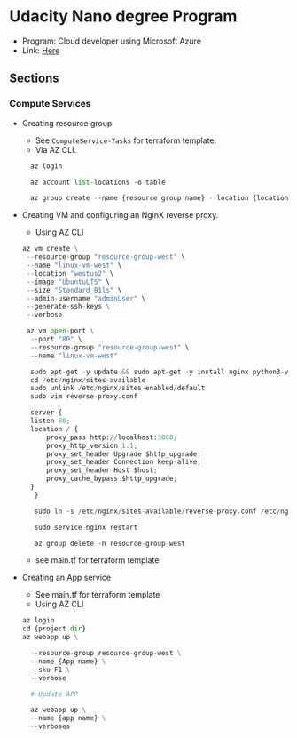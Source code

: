 # Udacity Nano degree Program

- Program: Cloud developer using Microsoft Azure
- Link: [Here](https://www.udacity.com/course/cloud-developer-using-microsoft-azure-nanodegree--nd081)

## Sections

### Compute Services

- Creating resource group

  - See `ComputeService-Tasks` for terraform template.
  - Via AZ CLI.

  ```python
    az login

    az account list-locations -o table

    az group create --name {resource group name} --location {location where rg is to be hosted}
    ```

- Creating VM and configuring an NginX reverse proxy.
  - Using AZ CLI

  ```python
  az vm create \
   --resource-group "resource-group-west" \
   --name "linux-vm-west" \
   --location "westus2" \
   --image "UbuntuLTS" \
   --size "Standard_B1ls" \
   --admin-username "adminUser" \
   --generate-ssh-keys \
   --verbose

   az vm open-port \
    --port "80" \
    --resource-group "resource-group-west" \
    --name "linux-vm-west"

    sudo apt-get -y update && sudo apt-get -y install nginx python3-venv
    cd /etc/nginx/sites-available
    sudo unlink /etc/nginx/sites-enabled/default
    sudo vim reverse-proxy.conf

    server {
    listen 80;
    location / {
        proxy_pass http://localhost:3000;
        proxy_http_version 1.1;
        proxy_set_header Upgrade $http_upgrade;
        proxy_set_header Connection keep-alive;
        proxy_set_header Host $host;
        proxy_cache_bypass $http_upgrade;
    }
     }

     sudo ln -s /etc/nginx/sites-available/reverse-proxy.conf /etc/nginx/sites-enabled/reverse-proxy.conf

     sudo service nginx restart

     az group delete -n resource-group-west
    ```

  - see main.tf for terraform template

- Creating an App service
  - See main.tf for terraform template
  - Using AZ CLI

  ```python
  az login 
  cd {project dir}
  az webapp up \

    --resource-group resource-group-west \
    --name {App name} \
    --sku F1 \
    --verbose

    # Update APP

    az webapp up \
    --name {app name} \
    --verboses
  ```
